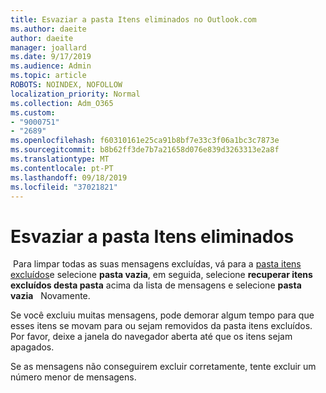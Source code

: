 ```yaml
---
title: Esvaziar a pasta Itens eliminados no Outlook.com
ms.author: daeite
author: daeite
manager: joallard
ms.date: 9/17/2019
ms.audience: Admin
ms.topic: article
ROBOTS: NOINDEX, NOFOLLOW
localization_priority: Normal
ms.collection: Adm_O365
ms.custom:
- "9000751"
- "2689"
ms.openlocfilehash: f60310161e25ca91b8bf7e33c3f06a1bc3c7873e
ms.sourcegitcommit: b8b62ff3de7b7a21658d076e839d3263313e2a8f
ms.translationtype: MT
ms.contentlocale: pt-PT
ms.lasthandoff: 09/18/2019
ms.locfileid: "37021821"
---
```

# <a name="empty-the-deleted-items-folder"></a>Esvaziar a pasta Itens eliminados

 Para limpar todas as suas mensagens excluídas, vá para a [pasta itens excluídos](https://outlook.live.com/mail/deleteditems)e selecione **pasta vazia**, em seguida, selecione **recuperar itens excluídos desta pasta** acima da lista de mensagens e selecione **pasta vazia**   Novamente.

Se você excluiu muitas mensagens, pode demorar algum tempo para que esses itens se movam para ou sejam removidos da pasta itens excluídos. Por favor, deixe a janela do navegador aberta até que os itens sejam apagados.

Se as mensagens não conseguirem excluir corretamente, tente excluir um número menor de mensagens.